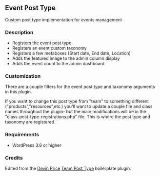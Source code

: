 ## Event Post Type

Custom post type implementation for events management

### Description

* Registers the event post type
* Registers an event custom taxonomy
* Registers a few metaboxes (Start date, End date, Location)
* Adds the featured image to the admin column display
* Adds the event count to the admin dashboard

### Customization

There are a couple filters for the event post type and taxonomy arguments in this plugin.

If you want to change this post type from "team" to something different ("products","resources",etc.) you'll want to 
update a couple file and class names throughout the plugin- but the main modifications will be in the 
"class-post-type-registrations.php" file.  This is where the post type and taxonomy are registered.

### Requirements

* WordPress 3.8 or higher

### Credits

Edited from the [Devin Price](http://www.wptheming.com/) [Team Post Type](https://github.com/devinsays/team-post-type) boilerplate plugin.